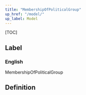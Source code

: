 ```yaml
---
title: "MembershipOfPoliticalGroup"
up_href: "/model/"
up_label: Model
---
```


[TOC]

## Label

### English
MembershipOfPoliticalGroup


## Definition



    
